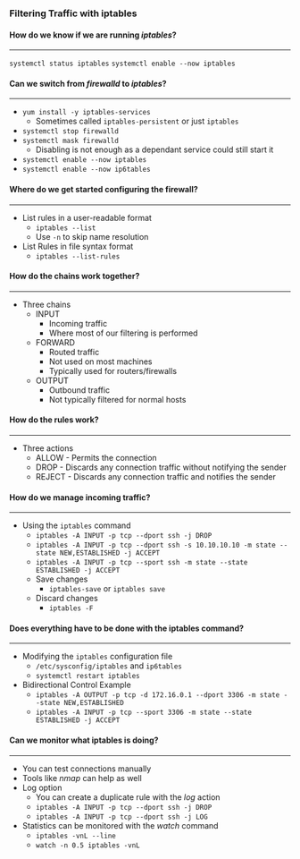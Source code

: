 ### Filtering Traffic with iptables

#### How do we know if we are running _iptables_?

---

`systemctl status iptables`
`systemctl enable --now iptables`

#### Can we switch from _firewalld_ to _iptables_?

---

- `yum install -y iptables-services`
  - Sometimes called `iptables-persistent` or just `iptables`
- `systemctl stop firewalld`
- `systemctl mask firewalld`
  - Disabling is not enough as a dependant service could still start it
- `systemctl enable --now iptables`
- `systemctl enable --now ip6tables`

#### Where do we get started configuring the firewall?

---

- List rules in a user-readable format
  - `iptables --list`
  - Use `-n` to skip name resolution
- List Rules in file syntax format
  - `iptables --list-rules`

#### How do the chains work together?

---

- Three chains
  - INPUT
    - Incoming traffic
    - Where most of our filtering is performed
  - FORWARD
    - Routed traffic
    - Not used on most machines
    - Typically used for routers/firewalls
  - OUTPUT
    - Outbound traffic
    - Not typically filtered for normal hosts

#### How do the rules work?

---

- Three actions
  - ALLOW - Permits the connection
  - DROP - Discards any connection traffic without notifying the sender
  - REJECT - Discards any connection traffic and notifies the sender

#### How do we manage incoming traffic?

---

- Using the `iptables` command
  - `iptables -A INPUT -p tcp --dport ssh -j DROP`
  - `iptables -A INPUT -p tcp --dport ssh -s 10.10.10.10 -m state --state NEW,ESTABLISHED -j ACCEPT`
  - `iptables -A INPUT -p tcp --sport ssh -m state --state ESTABLISHED -j ACCEPT`
  - Save changes
    - `iptables-save` or `iptables save`
  - Discard changes
    - `iptables -F`

#### Does everything have to be done with the iptables command?

---

- Modifying the `iptables` configuration file
  - `/etc/sysconfig/iptables` and `ip6tables`
  - `systemctl restart iptables`
- Bidirectional Control Example
  - `iptables -A OUTPUT -p tcp -d 172.16.0.1 --dport 3306 -m state --state NEW,ESTABLISHED`
  - `iptables -A INPUT -p tcp --sport 3306 -m state --state ESTABLISHED -j ACCEPT`

#### Can we monitor what iptables is doing?

---

- You can test connections manually
- Tools like _nmap_ can help as well
- Log option
  - You can create a duplicate rule with the _log_ action
  - `iptables -A INPUT -p tcp --dport ssh -j DROP`
  - `iptables -A INPUT -p tcp --dport ssh -j LOG`
- Statistics can be monitored with the _watch_ command
  - `iptables -vnL --line`
  - `watch -n 0.5 iptables -vnL`
